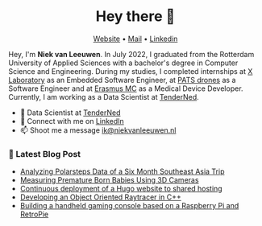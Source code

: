 <h1 align="center">Hey there 👋</h1>

<p align="center">
  <a href="https://niekvanleeuwen.nl">Website</a> •
  <a href="mailto:ik@niekvanleeuwen.nl">Mail</a> •
  <a href="https://www.linkedin.com/in/niek-van-leeuwen">Linkedin</a>
</p>

Hey, I'm __Niek van Leeuwen__. In July 2022, I graduated from the Rotterdam University of Applied Sciences with a bachelor's degree in Computer Science and Engineering. During my studies, I completed internships at <a href="https://www.deltaxlab.com/">X Laboratory</a> as an Embedded Software Engineer, at <a href="https://pats-drones.com/">PATS drones</a> as a Software Engineer and at <a href="https://www.erasmusmc.nl/nl-nl/patientenzorg/create4care">Erasmus MC</a> as a Medical Device Developer. Currently, I am working as a Data Scientist at <a href="https://www.tenderned.nl/">TenderNed</a>.

* 💼 Data Scientist at [TenderNed](https://www.tenderned.nl/) <br/>
* 🔖 Connect with me on [LinkedIn](https://www.linkedin.com/in/niek-van-leeuwen)<br/>
* 📫 Shoot me a message [ik@niekvanleeuwen.nl](mailto:ik@niekvanleeuwen.nl)

### 📕 Latest Blog Post

- [Analyzing Polarsteps Data of a Six Month Southeast Asia Trip](https://niekvanleeuwen.nl/posts/analyzing-data-of-six-month-southeast-asia-trip/)
- [Measuring Premature Born Babies Using 3D Cameras](https://niekvanleeuwen.nl/posts/measuring-of-premature-born-babies-using-3d-cameras/)
- [Continuous deployment of a Hugo website to shared hosting](https://niekvanleeuwen.nl/posts/automatic-deployment-of-a-hugo-website-to-shared-hosting/)
- [Developing an Object Oriented Raytracer in C++](https://niekvanleeuwen.nl/posts/developing-an-object-oriented-raytracer-in-c-plus-plus/)
- [Building a handheld gaming console based on a Raspberry Pi and RetroPie](https://niekvanleeuwen.nl/posts/creating-a-portable-gaming-console-with-a-raspberry-pi/)
